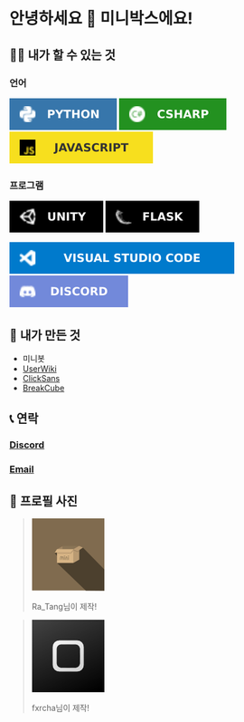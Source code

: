 # 안녕하세요 👋 미니박스에요!

## 👨‍💻 내가 할 수 있는 것

### 언어
![Python](/images/badges/python.svg)
![CSharp](/images/badges/csharp.svg)
![JavaScript](/images/badges/javascript.svg)

### 프로그램
![Unity](/images/badges/unity.svg)
![Flask](/images/badges/flask.svg)

![Visual Studio Code](/images/badges/vsc.svg)
![Discord](/images/badges/discord.svg)

## 🔨 내가 만든 것
- 미니봇
- [UserWiki](https://userwiki.xyz)
- [ClickSans](https://play.google.com/store/apps/details?id=com.Minibox.ClickSans)
- [BreakCube](https://play.google.com/store/apps/details?id=com.Minibox.BreakCube)

## 📞 연락
### [Discord](https://discord.com/users/310247242546151434)
### [Email](mailto:minibox724@gmail.com)


## 🧑 프로필 사진
> ![](images/mini128.png)
>
> Ra_Tang님이 제작!

> ![](images/minibox128.png)
>
> fxrcha님이 제작!
